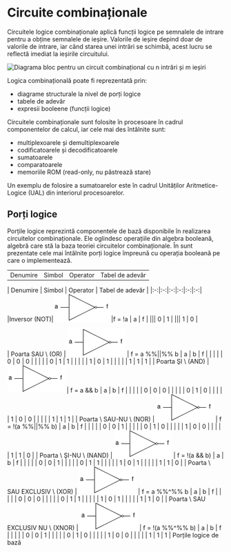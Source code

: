 # Circuite combinaționale

Circuitele logice combinaționale aplică funcții logice pe semnalele de intrare pentru a obține semnalele de ieșire. Valorile de ieșire depind doar de valorile de intrare, iar când starea unei intrări se schimbă, acest lucru se reflectă imediat la ieșirile circuitului.

![Diagrama bloc pentru un circuit combinațional cu n intrări și m ieșiri](../media/circuit-comb.png)



Logica combinațională poate fi reprezentată prin:
  - diagrame structurale la nivel de porți logice
  - tabele de adevăr
  - expresii booleene (funcții logice)

Circuitele combinaționale sunt folosite în procesoare în cadrul componentelor de calcul, iar cele mai des întâlnite sunt:
  - multiplexoarele și demultiplexoarele
  - codificatoarele și decodificatoarele
  - sumatoarele
  - comparatoarele
  - memoriile ROM (read-only, nu păstrează stare)

Un exemplu de folosire a sumatoarelor este în cadrul Unităților Aritmetice-Logice (UAL) din interiorul procesoarelor.

## Porți logice

Porțile logice reprezintă componentele de bază disponibile în realizarea circuitelor combinaționale. Ele oglindesc operațiile din algebra booleană, algebră care stă la baza teoriei circuitelor combinaționale. În sunt prezentate cele mai întâlnite porți logice împreună cu operația booleană pe care o implementează.

<table>
  <tr>
    <td>Denumire</td>
    <td>Simbol</td>
    <td>Operator</td>
    <td colspan='3'> Tabel de adevăr </td>
  </tr>
  <tr>
    
  </tr>
</table>


|  Denumire                             | Simbol                        |  Operator  |  <td colspan='3'> Tabel de adevăr </td>  |
|:-:|:-:|:-:|:-:|:-:|:-:|
|Inversor (NOT)|![](../media/gate-not.png)|f = !a |  <td colspan='2'>a  |  f  |
||| <td colspan='2'>  0 |  1  |
||| <td colspan='2'>  1 |  0  |

|  Poarta SAU \\ (OR)                   |  ![](../media/gate-not.png)        |  f = a %%||%% b     |  a  |  b  |  f  |
|                                   |                                     |                 |  0  |  0  |  0  |
|                                   |                                     |                 |  0  |  1  |  1  |
|                                   |                                     |                 |  1  |  0  |  1  |
|                                   |                                     |                 |  1  |  1  |  1  |
|  Poarta ŞI \\ (AND)                   |  ![](../media/gate-not.png)       |  f = a && b         |  a  |  b  |  f  |
|                                   |                                     |                 |  0  |  0  |  0  |
|                                   |                                     |                 |  0  |  1  |  0  |
|                                   |                                     |                 |  1  |  0  |  0  |
|                                   |                                     |                 |  1  |  1  |  1  |
|  Poarta \\ SAU-NU \\ (NOR)            |  ![](../media/gate-not.png)       |  f = !(a %%||%% b)  |  a  |  b  |  f  |
|                                   |                                     |                 |  0  |  0  |  1  |
|                                   |                                     |                 |  0  |  1  |  0  |
|                                   |                                     |                 |  1  |  0  |  0  |
|                                   |                                     |                 |  1  |  1  |  0  |
|  Poarta \\ ŞI-NU \\ (NAND)            |  ![](../media/gate-not.png)     |  f = !(a && b)      |  a  |  b  |  f  |
|                                   |                                     |                 |  0  |  0  |  1  |
|                                   |                                     |                 |  0  |  1  |  1  |
|                                   |                                     |                 |  1  |  0  |  1  |
|                                   |                                     |                 |  1  |  1  |  0  |
|  Poarta \\ SAU EXCLUSIV \\ (XOR)      |  ![](../media/gate-not.png)      |  f = a %%^%% b      |  a  |  b  |  f  |
|                                   |                                     |                 |  0  |  0  |  0  |
|                                   |                                     |                 |  0  |  1  |  1  |
|                                   |                                     |                 |  1  |  0  |  1  |
|                                   |                                     |                 |  1  |  1  |  0  |
|  Poarta \\ SAU EXCLUSIV NU \\ (XNOR)  |  ![](../media/gate-not.png)      |  f = !(a %%^%% b)   |  a  |  b  |  f  |
|                                   |                                     |                 |  0  |  0  |  1  |
|                                   |                                     |                 |  0  |  1  |  0  |
|                                   |                                     |                 |  1  |  0  |  0  |
|                                   |                                     |                 |  1  |  1  |  1  |
Porțile logice de bază


